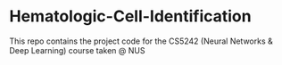 # Hematologic-Cell-Identification
This repo contains the project code for the CS5242 (Neural Networks &amp; Deep Learning) course taken @ NUS
